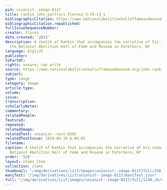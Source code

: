 ```yaml
---
pid: unionist--image-0117
title: rankin-john-portrait-flores2-3-19-13_1
bibliographicCitation: https://www.nationalabolitionhalloffameandmuseum.org/john-rankin.html
bibliographicCitation.republished: 
fullIssueSequenceNumber: 
creator: Flores
date.created: '2013'
description: A sketch of Rankin that accompanies the narrative of his induction into
  the National Abolition Hall of Fame and Museum in Peterboro, NY
language: English
publisher: 
IsPartOf: 
rights: unsure; can write
source: https://www.nationalabolitionhalloffameandmuseum.org/john-rankin.html
subject: 
type: image
category: Image
article.type: 
volume: 
issue: 
transcription: 
scholarlyNotes: 
commentary: 
relatedPeople: 
featured: 
repeated: 
relatedImage: 
relatedText: unionist--text-0385
relatedTextIssue: 1834-04-10 p.04.85
filename: 
caption: A sketch of Rankin that accompanies the narrative of his induction into the
  National Abolition Hall of Fame and Museum in Peterboro, NY
order: '528'
layout: items_item
collection: items
thumbnail: "/img/derivatives/iiif/images/unionist--image-0117/full/250,/0/default.jpg"
manifest: "/img/derivatives/iiif/unionist--image-0117/manifest.json"
full: "/img/derivatives/iiif/images/unionist--image-0117/full/1140,/0/default.jpg"
---
```

